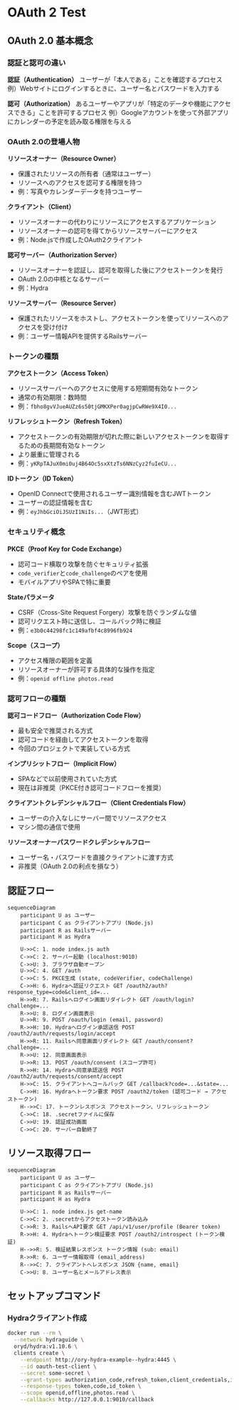 # OAuth 2 Test

## OAuth 2.0 基本概念

### 認証と認可の違い

**認証（Authentication）**
ユーザーが「本人である」ことを確認するプロセス
例）Webサイトにログインするときに、ユーザー名とパスワードを入力する

**認可（Authorization）**
あるユーザーやアプリが「特定のデータや機能にアクセスできる」ことを許可するプロセス
例）Googleアカウントを使って外部アプリにカレンダーの予定を読み取る権限を与える

### OAuth 2.0の登場人物

**リソースオーナー（Resource Owner）**
- 保護されたリソースの所有者（通常はユーザー）
- リソースへのアクセスを認可する権限を持つ
- 例：写真やカレンダーデータを持つユーザー

**クライアント（Client）**
- リソースオーナーの代わりにリソースにアクセスするアプリケーション
- リソースオーナーの認可を得てからリソースサーバーにアクセス
- 例：Node.jsで作成したOAuth2クライアント

**認可サーバー（Authorization Server）**
- リソースオーナーを認証し、認可を取得した後にアクセストークンを発行
- OAuth 2.0の中核となるサーバー
- 例：Hydra

**リソースサーバー（Resource Server）**
- 保護されたリソースをホストし、アクセストークンを使ってリソースへのアクセスを受け付け
- 例：ユーザー情報APIを提供するRailsサーバー

### トークンの種類

**アクセストークン（Access Token）**
- リソースサーバーへのアクセスに使用する短期間有効なトークン
- 通常の有効期限：数時間
- 例：`fbho8gvVJueAUZz6s50tjGMKXPer0agjpCwRWe9X4I0...`

**リフレッシュトークン（Refresh Token）**
- アクセストークンの有効期限が切れた際に新しいアクセストークンを取得するための長期間有効なトークン
- より厳重に管理される
- 例：`yKRpTAJuX0mi0uj4B64Oc5sxXtzTs6NNzCyz2fuIeCU...`

**IDトークン（ID Token）**
- OpenID Connectで使用されるユーザー識別情報を含むJWTトークン
- ユーザーの認証情報を含む
- 例：`eyJhbGciOiJSUzI1NiIs...`（JWT形式）

### セキュリティ概念

**PKCE（Proof Key for Code Exchange）**
- 認可コード横取り攻撃を防ぐセキュリティ拡張
- `code_verifier`と`code_challenge`のペアを使用
- モバイルアプリやSPAで特に重要

**Stateパラメータ**
- CSRF（Cross-Site Request Forgery）攻撃を防ぐランダムな値
- 認可リクエスト時に送信し、コールバック時に検証
- 例：`e3b0c44298fc1c149afbf4c8996fb924`

**Scope（スコープ）**
- アクセス権限の範囲を定義
- リソースオーナーが許可する具体的な操作を指定
- 例：`openid offline photos.read`

### 認可フローの種類

**認可コードフロー（Authorization Code Flow）**
- 最も安全で推奨される方式
- 認可コードを経由してアクセストークンを取得
- 今回のプロジェクトで実装している方式

**インプリシットフロー（Implicit Flow）**
- SPAなどで以前使用されていた方式
- 現在は非推奨（PKCE付き認可コードフローを推奨）

**クライアントクレデンシャルフロー（Client Credentials Flow）**
- ユーザーの介入なしにサーバー間でリソースアクセス
- マシン間の通信で使用

**リソースオーナーパスワードクレデンシャルフロー**
- ユーザー名・パスワードを直接クライアントに渡す方式
- 非推奨（OAuth 2.0の利点を損なう）


## 認証フロー

```mermaid
sequenceDiagram
    participant U as ユーザー
    participant C as クライアントアプリ (Node.js)
    participant R as Railsサーバー
    participant H as Hydra

    U->>C: 1. node index.js auth
    C->>C: 2. サーバー起動 (localhost:9010)
    C->>U: 3. ブラウザ自動オープン
    U->>C: 4. GET /auth
    C->>C: 5. PKCE生成 (state, codeVerifier, codeChallenge)
    C->>H: 6. Hydraへ認証リクエスト GET /oauth2/auth?response_type=code&client_id=...
    H->>R: 7. Railsへログイン画面リダイレクト GET /oauth/login?challenge=...
    R->>U: 8. ログイン画面表示
    U->>R: 9. POST /oauth/login (email, password)
    R->>H: 10. Hydraへログイン承認送信 POST /oauth2/auth/requests/login/accept
    H->>R: 11. Railsへ同意画面リダイレクト GET /oauth/consent?challenge=...
    R->>U: 12. 同意画面表示
    U->>R: 13. POST /oauth/consent (スコープ許可)
    R->>H: 14. Hydraへ同意承認送信 POST /oauth2/auth/requests/consent/accept
    H->>C: 15. クライアントへコールバック GET /callback?code=...&state=...
    C->>H: 16. Hydraへトークン要求 POST /oauth2/token (認可コード → アクセストークン)
    H-->>C: 17. トークンレスポンス アクセストークン、リフレッシュトークン
    C->>C: 18. .secretファイルに保存
    C->>U: 19. 認証成功画面
    C->>C: 20. サーバー自動終了
```

## リソース取得フロー

```mermaid
sequenceDiagram
    participant U as ユーザー
    participant C as クライアントアプリ (Node.js)
    participant R as Railsサーバー
    participant H as Hydra

    U->>C: 1. node index.js get-name
    C->>C: 2. .secretからアクセストークン読み込み
    C->>R: 3. RailsへAPI要求 GET /api/v1/user/profile (Bearer token)
    R->>H: 4. Hydraへトークン検証要求 POST /oauth2/introspect (トークン検証)
    H-->>R: 5. 検証結果レスポンス トークン情報 (sub: email)
    R->>R: 6. ユーザー情報取得 (email_address)
    R-->>C: 7. クライアントへレスポンス JSON {name, email}
    C->>U: 8. ユーザー名とメールアドレス表示
```

## セットアップコマンド

### Hydraクライアント作成

```bash
docker run --rm \
  --network hydraguide \
  oryd/hydra:v1.10.6 \
  clients create \
    --endpoint http://ory-hydra-example--hydra:4445 \
    --id oauth-test-client \
    --secret some-secret \
    --grant-types authorization_code,refresh_token,client_credentials,implicit \
    --response-types token,code,id_token \
    --scope openid,offline,photos.read \
    --callbacks http://127.0.0.1:9010/callback
```

